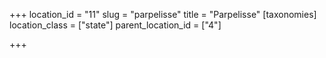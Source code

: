 +++
location_id = "11"
slug = "parpelisse"
title = "Parpelisse"
[taxonomies]
location_class = ["state"]
parent_location_id = ["4"]

+++


